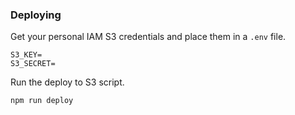 ### Deploying

Get your personal IAM S3 credentials and place them in a `.env` file.

```
S3_KEY=
S3_SECRET=
```

Run the deploy to S3 script.

```
npm run deploy
```
